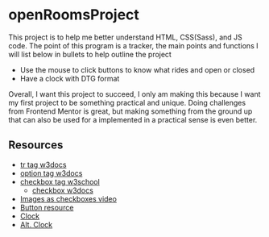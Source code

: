 # openRoomsProject
This project is to help me better understand HTML, CSS(Sass), and JS code. The point of this program is a tracker, the main points and functions I will list below in bullets to help outline the project
  - Use the mouse to click buttons to know what rides and open or closed
  - Have a clock with DTG format

Overall, I want this project to succeed, I only am making this because I want my first project to be something practical and unique. Doing challenges from Frontend Mentor is great, but making something from the ground up that can also be used for a implemented in a practical sense is even better. 

## Resources
- [tr tag w3docs](https://www.w3docs.com/learn-html/html-tr-tag.html)
- [option tag w3docs](https://www.w3docs.com/learn-html/html-option-tag.html)
- [checkbox tag w3school](https://www.w3schools.com/tags/att_input_type_checkbox.asp)
  - [checkbox w3docs](https://www.w3docs.com/snippets/html/how-to-create-a-checkbox-with-a-clickable-label.html)
- [Images as checkboxes video](https://www.youtube.com/watch?v=-UO-uGFphYA)
- [Button resource](https://www.geeksforgeeks.org/how-to-change-the-text-and-image-by-just-clicking-a-button-in-javascript/)
- [Clock](https://youtu.be/paiI1N96EpQ)
- [Alt. Clock](https://www.youtube.com/watch?v=yvWzGD8v3Qc)
